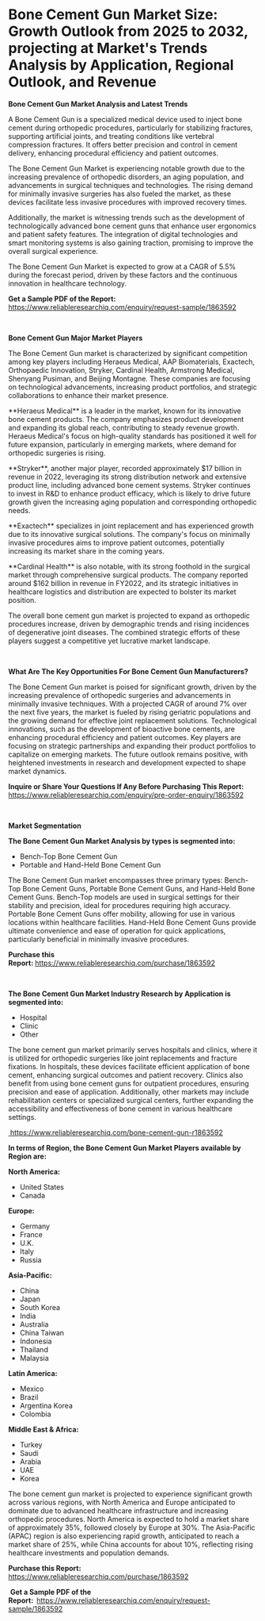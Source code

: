 <p><h1>Bone Cement Gun Market Size: Growth Outlook from 2025 to 2032, projecting at Market's Trends Analysis by Application, Regional Outlook, and Revenue</h1></p><p><strong>Bone Cement Gun Market Analysis and Latest Trends</strong></p>
<p><p>A Bone Cement Gun is a specialized medical device used to inject bone cement during orthopedic procedures, particularly for stabilizing fractures, supporting artificial joints, and treating conditions like vertebral compression fractures. It offers better precision and control in cement delivery, enhancing procedural efficiency and patient outcomes.</p><p>The Bone Cement Gun Market is experiencing notable growth due to the increasing prevalence of orthopedic disorders, an aging population, and advancements in surgical techniques and technologies. The rising demand for minimally invasive surgeries has also fueled the market, as these devices facilitate less invasive procedures with improved recovery times.</p><p>Additionally, the market is witnessing trends such as the development of technologically advanced bone cement guns that enhance user ergonomics and patient safety features. The integration of digital technologies and smart monitoring systems is also gaining traction, promising to improve the overall surgical experience. </p><p>The Bone Cement Gun Market is expected to grow at a CAGR of 5.5% during the forecast period, driven by these factors and the continuous innovation in healthcare technology.</p></p>
<p><strong>Get a Sample PDF of the Report:&nbsp;</strong> <a href="https://www.reliableresearchiq.com/enquiry/request-sample/1863592?utm_campaign=2336&utm_medium=2&utm_source=Github&utm_content=ia&utm_term=13042025&utm_id=bone-cement-gun">https://www.reliableresearchiq.com/enquiry/request-sample/1863592</a></p>
<p>&nbsp;</p>
<p><strong>Bone Cement Gun Major Market Players</strong></p>
<p><p>The Bone Cement Gun market is characterized by significant competition among key players including Heraeus Medical, AAP Biomaterials, Exactech, Orthopaedic Innovation, Stryker, Cardinal Health, Armstrong Medical, Shenyang Pusiman, and Beijing Montagne. These companies are focusing on technological advancements, increasing product portfolios, and strategic collaborations to enhance their market presence.</p><p>**Heraeus Medical** is a leader in the market, known for its innovative bone cement products. The company emphasizes product development and expanding its global reach, contributing to steady revenue growth. Heraeus Medical's focus on high-quality standards has positioned it well for future expansion, particularly in emerging markets, where demand for orthopedic surgeries is rising.</p><p>**Stryker**, another major player, recorded approximately $17 billion in revenue in 2022, leveraging its strong distribution network and extensive product line, including advanced bone cement systems. Stryker continues to invest in R&D to enhance product efficacy, which is likely to drive future growth given the increasing aging population and corresponding orthopedic needs.</p><p>**Exactech** specializes in joint replacement and has experienced growth due to its innovative surgical solutions. The company's focus on minimally invasive procedures aims to improve patient outcomes, potentially increasing its market share in the coming years.</p><p>**Cardinal Health** is also notable, with its strong foothold in the surgical market through comprehensive surgical products. The company reported around $162 billion in revenue in FY2022, and its strategic initiatives in healthcare logistics and distribution are expected to bolster its market position.</p><p>The overall bone cement gun market is projected to expand as orthopedic procedures increase, driven by demographic trends and rising incidences of degenerative joint diseases. The combined strategic efforts of these players suggest a competitive yet lucrative market landscape.</p></p>
<p>&nbsp;</p>
<p><strong>What Are The Key Opportunities For Bone Cement Gun Manufacturers?</strong></p>
<p><p>The Bone Cement Gun market is poised for significant growth, driven by the increasing prevalence of orthopedic surgeries and advancements in minimally invasive techniques. With a projected CAGR of around 7% over the next five years, the market is fueled by rising geriatric populations and the growing demand for effective joint replacement solutions. Technological innovations, such as the development of bioactive bone cements, are enhancing procedural efficiency and patient outcomes. Key players are focusing on strategic partnerships and expanding their product portfolios to capitalize on emerging markets. The future outlook remains positive, with heightened investments in research and development expected to shape market dynamics.</p></p>
<p><strong>Inquire or Share Your Questions If Any Before Purchasing This Report:</strong> <a href="https://www.reliableresearchiq.com/enquiry/pre-order-enquiry/1863592?utm_campaign=2336&utm_medium=2&utm_source=Github&utm_content=ia&utm_term=13042025&utm_id=bone-cement-gun">https://www.reliableresearchiq.com/enquiry/pre-order-enquiry/1863592</a></p>
<p>&nbsp;</p>
<p><strong>Market Segmentation</strong></p>
<p><strong>The Bone Cement Gun Market Analysis by types is segmented into:</strong></p>
<p><ul><li>Bench-Top Bone Cement Gun</li><li>Portable and Hand-Held Bone Cement Gun</li></ul></p>
<p><p>The Bone Cement Gun market encompasses three primary types: Bench-Top Bone Cement Guns, Portable Bone Cement Guns, and Hand-Held Bone Cement Guns. Bench-Top models are used in surgical settings for their stability and precision, ideal for procedures requiring high accuracy. Portable Bone Cement Guns offer mobility, allowing for use in various locations within healthcare facilities. Hand-Held Bone Cement Guns provide ultimate convenience and ease of operation for quick applications, particularly beneficial in minimally invasive procedures.</p></p>
<p><strong>Purchase this Report:&nbsp;</strong><a href="https://www.reliableresearchiq.com/purchase/1863592?utm_campaign=2336&utm_medium=2&utm_source=Github&utm_content=ia&utm_term=13042025&utm_id=bone-cement-gun">https://www.reliableresearchiq.com/purchase/1863592</a></p>
<p>&nbsp;</p>
<p><strong>The Bone Cement Gun Market Industry Research by Application is segmented into:</strong></p>
<p><ul><li>Hospital</li><li>Clinic</li><li>Other</li></ul></p>
<p><p>The bone cement gun market primarily serves hospitals and clinics, where it is utilized for orthopedic surgeries like joint replacements and fracture fixations. In hospitals, these devices facilitate efficient application of bone cement, enhancing surgical outcomes and patient recovery. Clinics also benefit from using bone cement guns for outpatient procedures, ensuring precision and ease of application. Additionally, other markets may include rehabilitation centers or specialized surgical centers, further expanding the accessibility and effectiveness of bone cement in various healthcare settings.</p></p>
<p><a href="https://www.reliableresearchiq.com/bone-cement-gun-r1863592?utm_campaign=2336&utm_medium=2&utm_source=Github&utm_content=ia&utm_term=13042025&utm_id=bone-cement-gun">&nbsp;https://www.reliableresearchiq.com/bone-cement-gun-r1863592</a></p>
<p><strong>In terms of Region, the Bone Cement Gun Market Players available by Region are:</strong></p>
<p>
    <p> <strong> North America: </strong>
        <ul>
            <li>United States</li>
            <li>Canada</li>
        </ul>
        </p> 
    <p> <strong> Europe: </strong>
        <ul>
            <li>Germany</li>
            <li>France</li>
            <li>U.K.</li>
            <li>Italy</li>
            <li>Russia</li>
        </ul>
        </p> 
    <p> <strong> Asia-Pacific: </strong>
        <ul>
            <li>China</li>
            <li>Japan</li>
            <li>South Korea</li>
            <li>India</li>
            <li>Australia</li>
            <li>China Taiwan</li>
            <li>Indonesia</li>
            <li>Thailand</li>
            <li>Malaysia</li>
        </ul>
        </p> 
    <p> <strong> Latin America: </strong>
        <ul>
            <li>Mexico</li>
            <li>Brazil</li>
            <li>Argentina Korea</li>
            <li>Colombia</li>
        </ul>
        </p> 
    <p> <strong> Middle East & Africa: </strong>
        <ul>
            <li>Turkey</li>
            <li>Saudi</li>
            <li>Arabia</li>
            <li>UAE</li>
            <li>Korea</li>
        </ul>
    </p>
    </p>
<p><p>The bone cement gun market is projected to experience significant growth across various regions, with North America and Europe anticipated to dominate due to advanced healthcare infrastructure and increasing orthopedic procedures. North America is expected to hold a market share of approximately 35%, followed closely by Europe at 30%. The Asia-Pacific (APAC) region is also experiencing rapid growth, anticipated to reach a market share of 25%, while China accounts for about 10%, reflecting rising healthcare investments and population demands.</p></p>
<p><strong>Purchase this Report: </strong><a href="https://www.reliableresearchiq.com/purchase/1863592?utm_campaign=2336&utm_medium=2&utm_source=Github&utm_content=ia&utm_term=13042025&utm_id=bone-cement-gun">https://www.reliableresearchiq.com/purchase/1863592</a></p>
<p>&nbsp;<strong>Get a Sample PDF of the Report:&nbsp;&nbsp;</strong><a href="https://www.reliableresearchiq.com/enquiry/request-sample/1863592?utm_campaign=2336&utm_medium=2&utm_source=Github&utm_content=ia&utm_term=13042025&utm_id=bone-cement-gun">https://www.reliableresearchiq.com/enquiry/request-sample/1863592</a></p>
<p><strong></strong></p>
<p><p></p><p></p><p></p></p>